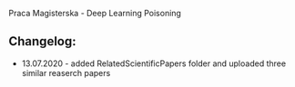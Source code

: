 Praca Magisterska - Deep Learning Poisoning

Changelog:
- 
- 13.07.2020 - added RelatedScientificPapers folder and uploaded three similar reaserch papers 
